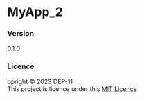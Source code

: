 # MyApp_2

### Version
0.1.0

### Licence

opright &copy; 2023 DEP-11 <br>
This project is licence under this [MIT Licence](Licence.txt)